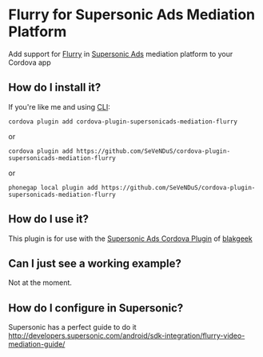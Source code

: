 # Flurry for Supersonic Ads Mediation Platform
Add support for [Flurry](https://dev.flurry.com) in [Supersonic Ads](https://www.supersonic.com/) mediation platform to your Cordova app

## How do I install it? ##

If you're like me and using [CLI](http://cordova.apache.org/):
```
cordova plugin add cordova-plugin-supersonicads-mediation-flurry
```

or

```
cordova plugin add https://github.com/SeVeNDuS/cordova-plugin-supersonicads-mediation-flurry
```

or

```
phonegap local plugin add https://github.com/SeVeNDuS/cordova-plugin-supersonicads-mediation-flurry
```

## How do I use it? ##
This plugin is for use with the [Supersonic Ads Cordova Plugin](https://github.com/blakgeek/cordova-plugin-supersonicads/blob/master/README.md) of [blakgeek](https://github.com/blakgeek)

## Can I just see a working example?
Not at the moment.  

## How do I configure in Supersonic?
Supersonic has a perfect guide to do it 
http://developers.supersonic.com/android/sdk-integration/flurry-video-mediation-guide/